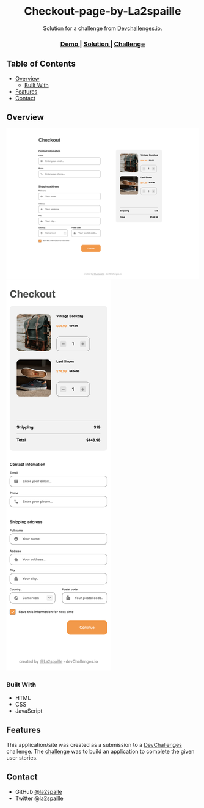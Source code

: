 <h1 align="center">Checkout-page-by-La2spaille</h1>

<div align="center">
   Solution for a challenge from  <a href="http://devchallenges.io" target="_blank">Devchallenges.io</a>.
</div>

<div align="center">
  <h3>
    <a href="https://checkout-page-by-la2spaille.vercel.app/">
      Demo
    </a>
    <span> | </span>
    <a href="https://github.com/la2spaille/checkout-page-by-La2spaille">
      Solution
    </a>
    <span> | </span>
    <a href="https://devchallenges.io/challenges/0J1NxxGhOUYVqihwegfO">
      Challenge
    </a>
  </h3>
</div>

## Table of Contents

- [Overview](#overview)
  - [Built With](#built-with)
- [Features](#features)
- [Contact](#contact)

## Overview

![screenshot-desktop](design/desktop.png)
![screenshot-mobile](design/mobile.png)

### Built With

- HTML
- CSS
- JavaScript

## Features

This application/site was created as a submission to a [DevChallenges](https://devchallenges.io/challenges) challenge. The [challenge](https://devchallenges.io/challenges/0J1NxxGhOUYVqihwegfO) was to build an application to complete the given user stories.


## Contact

- GitHub [@la2spaile](https://github.com/la2spaille)
- Twitter [@la2spaille](https://twitter.com/la2spaille)

